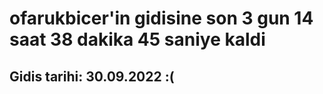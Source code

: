 # ofarukbicer'in gidisine son 3 gun 14 saat 38 dakika 45 saniye kaldi

## Gidis tarihi: 30.09.2022 :(